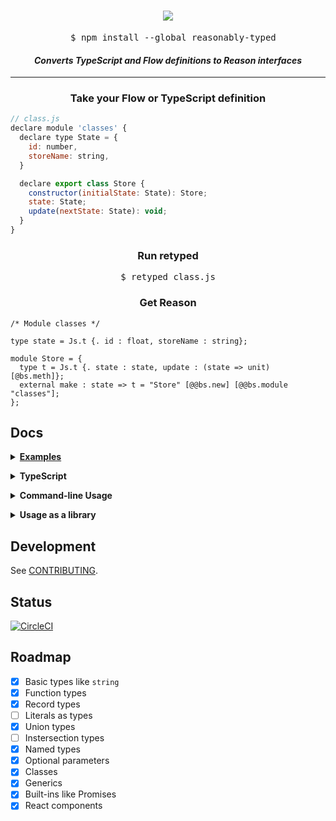 <h1 align="center"><img src="https://github.com/rrdelaney/ReasonablyTyped/raw/master/docs/logo.png"></h1>

<pre align="center">
  $ npm install --global reasonably-typed
</pre>

<h4 align="center"><i>Converts TypeScript and Flow definitions to Reason interfaces</i></h4>

<hr>

<h3 align="center">Take your Flow or TypeScript definition</h3>

```js
// class.js
declare module 'classes' {
  declare type State = {
    id: number,
    storeName: string,
  }

  declare export class Store {
    constructor(initialState: State): Store;
    state: State;
    update(nextState: State): void;
  }
}
```

<h3 align="center">Run retyped</h3>

<pre align="center">
$ retyped class.js
</pre>

<h3 align="center">Get Reason</h3>

```reason
/* Module classes */

type state = Js.t {. id : float, storeName : string};

module Store = {
  type t = Js.t {. state : state, update : (state => unit) [@bs.meth]};
  external make : state => t = "Store" [@@bs.new] [@@bs.module "classes"];
};
```

## Docs

<p><details>
<summary><b><a href="https://rrdelaney.github.io/ReasonablyTyped">Examples</a></b></summary>
</details></p>

<p><details>
<summary><b>TypeScript</b></summary>

TypeScript has a similar workflow. Compile your TypeScript file with:

```
$ retyped my-definition.d.ts
```

</details></p>

<p><details>
<summary><b>Command-line Usage</b></summary>

```
Usage:
  $ retyped ...files

Examples:
  $ retyped file1.js file2.js file3.d.ts                                           [boolean]
```

</details></p>

<p><details>
<summary><b>Usage as a library</b></summary>
ReasonablyTyped also exports a library for use! See the example below:

```js
// lib-usage.js
import * as ReasonablyTyped from 'reasonably-typed'

const libSrc = fs.readFileSync('lib.js').toString()
const bsInterface = ReasonablyTyped.compile(libSrc)
```

**`format (code: string) => string`**

Formats a block of code using `refmt`

**`compile (code: string, filename?: string) => string`**

Compiles a libdef, formats the result, and handles errors cleanly

</details></p>

## Development

See [CONTRIBUTING](CONTRIBUTING.md).

## Status

[![CircleCI](https://circleci.com/gh/ReasonablyTyped/ReasonablyTyped.svg?style=svg)](https://circleci.com/gh/ReasonablyTyped/ReasonablyTyped)

## Roadmap

* [x] Basic types like `string`
* [x] Function types
* [x] Record types
* [ ] Literals as types
* [x] Union types
* [ ] Instersection types
* [x] Named types
* [x] Optional parameters
* [x] Classes
* [x] Generics
* [x] Built-ins like Promises
* [x] React components
